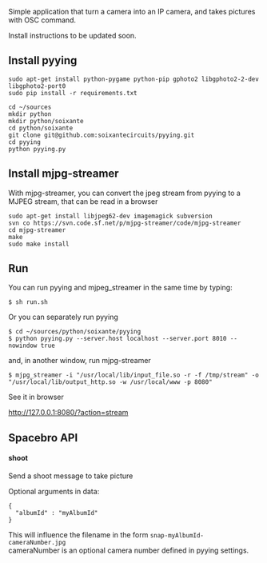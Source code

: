 Simple application that turn a camera into an IP camera, and takes pictures with OSC command.

Install instructions to be updated soon.

Install pyying
--------------
```
sudo apt-get install python-pygame python-pip gphoto2 libgphoto2-2-dev libgphoto2-port0
sudo pip install -r requirements.txt

cd ~/sources
mkdir python
mkdir python/soixante
cd python/soixante
git clone git@github.com:soixantecircuits/pyying.git
cd pyying
python pyying.py
```

Install mjpg-streamer
---------------------

With mjpg-streamer, you can convert the jpeg stream from pyying to a MJPEG stream, that can be read in a browser

```
sudo apt-get install libjpeg62-dev imagemagick subversion
svn co https://svn.code.sf.net/p/mjpg-streamer/code/mjpg-streamer
cd mjpg-streamer
make
sudo make install
```

Run
---

You can run pyying and mjpeg_streamer in the same time by typing:
```
$ sh run.sh
```

Or you can separately run pyying
```
$ cd ~/sources/python/soixante/pyying
$ python pyying.py --server.host localhost --server.port 8010 --nowindow true
```
and, in another window, run mjpg-streamer
```
$ mjpg_streamer -i "/usr/local/lib/input_file.so -r -f /tmp/stream" -o     "/usr/local/lib/output_http.so -w /usr/local/www -p 8080"
```

See it in browser

http://127.0.0.1:8080/?action=stream

Spacebro API
------------

#### shoot

Send a shoot message to take picture

Optional arguments in data:

```
{
  "albumId" : "myAlbumId"
}
```

This will influence the filename in the form `snap-myAlbumId-cameraNumber.jpg`  
cameraNumber is an optional camera number defined in pyying settings.

